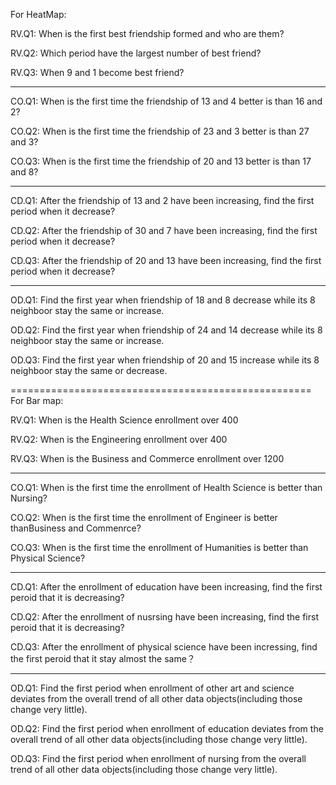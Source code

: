 For HeatMap:

RV.Q1: When is the first best friendship formed and who are them?


RV.Q2: Which period have the largest number of best friend?


RV.Q3: When 9 and 1 become best friend?


----------------------------------------------------
CO.Q1: When is the first time the friendship of 13 and 4 better is than 16 and 2?


CO.Q2: When is the first time the friendship of 23 and 3 better is than 27 and 3?


CO.Q3: When is the first time the friendship of 20 and 13 better is than 17 and 8?


----------------------------------------------------
CD.Q1: After the friendship of 13 and 2 have been increasing, find the first period when it decrease?


CD.Q2: After the friendship of 30 and 7 have been increasing, find the first period when it decrease?


CD.Q3: After the friendship of 20 and 13 have been increasing, find the first period when it decrease?


----------------------------------------------------
OD.Q1: Find the first year when friendship of 18 and 8 decrease while its 8 neighboor stay the same or increase.


OD.Q2: Find the first year when friendship of 24 and 14 decrease while its 8 neighboor stay the same or increase.


OD.Q3: Find the first year when friendship of 20 and 15 increase while its 8 neighboor stay the same or decrease.


====================================================
For Bar map:

RV.Q1: When  is the Health Science enrollment over 400


RV.Q2: When  is the Engineering enrollment over 400


RV.Q3: When  is the Business and Commerce enrollment over 1200

----------------------------------------------------

CO.Q1: When is the first time the enrollment of Health Science is better than Nursing?


CO.Q2: When is the first time the enrollment of Engineer is better thanBusiness and Commenrce?


CO.Q3: When is the first time the enrollment of Humanities is better than Physical Science?


----------------------------------------------------
CD.Q1: After the enrollment of education have been increasing, find the first peroid that it is decreasing?


CD.Q2: After the enrollment of nusrsing have been increasing, find the first peroid that it is decreasing?


CD.Q3: After the enrollment of physical science have been incressing, find the first peroid that it stay almost the same？


----------------------------------------------------
OD.Q1: Find the first period when enrollment of other art and science deviates from the overall trend of all other data objects(including those change very little).


OD.Q2: Find the first period when enrollment of education deviates from the overall trend of all other data objects(including those change very little).


OD.Q3: Find the first period when enrollment of nursing from the overall trend of all other data objects(including those change very little).
